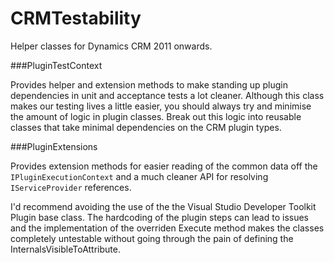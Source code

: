 CRMTestability
================

Helper classes for Dynamics CRM 2011 onwards.

###PluginTestContext

Provides helper and extension methods to make standing up plugin dependencies in unit and acceptance tests a lot cleaner.  Although this class makes our testing lives a little easier, you should always try and minimise the amount of logic in plugin classes.  Break out this logic into reusable classes that take minimal dependencies on the CRM plugin types.

###PluginExtensions

Provides extension methods for easier reading of the common data off the `IPluginExecutionContext` and a much cleaner API for resolving `IServiceProvider` references.

I'd recommend avoiding the use of the the Visual Studio Developer Toolkit Plugin base class.  The hardcoding of the plugin steps can lead to issues and the implementation of the overriden Execute method makes the classes completely untestable without going through the pain of defining the InternalsVisibleToAttribute. 
